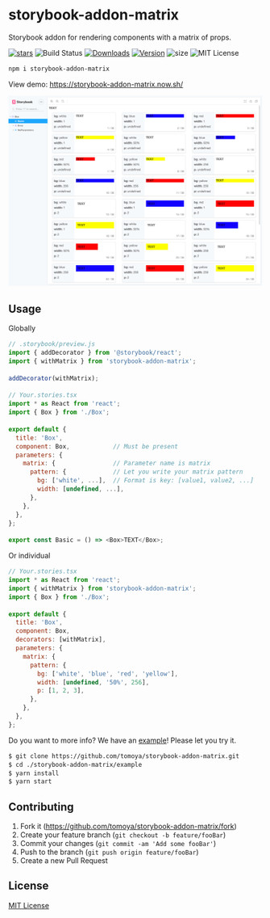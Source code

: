 # storybook-addon-matrix

Storybook addon for rendering components with a matrix of props.

[![stars][]][github]
![Build Status][actions]
[![Downloads][]][npm]
[![Version][]][npm]
![size][]
![MIT License][license]

[version]: https://flat.badgen.net/npm/v/storybook-addon-matrix
[downloads]: https://flat.badgen.net/npm/dm/storybook-addon-matrix
[license]: https://flat.badgen.net/badge/license/MIT/blue
[stars]: https://flat.badgen.net/github/stars/tomoya/storybook-addon-matrix
[size]: https://flat.badgen.net/bundlephobia/minzip/storybook-addon-matrix
[npm]: https://npmjs.com/package/storybook-addon-matrix
[github]: https://github.com/tomoya/storybook-addon-matrix
[actions]: https://flat.badgen.net/github/checks/tomoya/storybook-addon-matrix

```sh
npm i storybook-addon-matrix
```

View demo: https://storybook-addon-matrix.now.sh/

![storybook-addon-matrix image](./assets/screenshot.png)

## Usage

Globally

```js
// .storybook/preview.js
import { addDecorator } from '@storybook/react';
import { withMatrix } from 'storybook-addon-matrix';

addDecorator(withMatrix);

// Your.stories.tsx
import * as React from 'react';
import { Box } from './Box';

export default {
  title: 'Box',
  component: Box,            // Must be present
  parameters: {
    matrix: {                // Parameter name is matrix
      pattern: {             // Let you write your matrix pattern
        bg: ['white', ...],  // Format is key: [value1, value2, ...]
        width: [undefined, ...],
      },
    },
  },
};

export const Basic = () => <Box>TEXT</Box>;
```

Or individual

```js
// Your.stories.tsx
import * as React from 'react';
import { withMatrix } from 'storybook-addon-matrix';
import { Box } from './Box';

export default {
  title: 'Box',
  component: Box,
  decorators: [withMatrix],
  parameters: {
    matrix: {
      pattern: {
        bg: ['white', 'blue', 'red', 'yellow'],
        width: [undefined, '50%', 256],
        p: [1, 2, 3],
      },
    },
  },
};
```

Do you want to more info? We have an [example](https://github.com/tomoya/storybook-addon-matrix/tree/master/example)! Please let you try it.

```sh
$ git clone https://github.com/tomoya/storybook-addon-matrix.git
$ cd ./storybook-addon-matrix/example
$ yarn install
$ yarn start
```

## Contributing

1. Fork it (<https://github.com/tomoya/storybook-addon-matrix/fork>)
2. Create your feature branch (`git checkout -b feature/fooBar`)
3. Commit your changes (`git commit -am 'Add some fooBar'`)
4. Push to the branch (`git push origin feature/fooBar`)
5. Create a new Pull Request

## License

[MIT License](https://github.com/tomoya/storybook-addon-matrix/blob/master/LICENSE)
